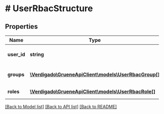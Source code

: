 # # UserRbacStructure

## Properties

Name | Type | Description | Notes
------------ | ------------- | ------------- | -------------
**user_id** | **string** | User id @example: &#39;1234&#39; |
**groups** | [**\Verdigado\GrueneApiClient\models\UserRbacGroup[]**](UserRbacGroup.md) | List of RBAC groups |
**roles** | [**\Verdigado\GrueneApiClient\models\UserRbacRole[]**](UserRbacRole.md) | List of RBAC roles |

[[Back to Model list]](../../README.md#models) [[Back to API list]](../../README.md#endpoints) [[Back to README]](../../README.md)
